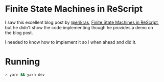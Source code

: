 # Finite State Machines in ReScript

I saw this excellent blog post by [@erikras](https://twitter.com/erikras), [Finite State Machines in ReScript](https://erikras.com/blog/finite-state-machines-in-rescript), but he didn't show the code implementing though he provides a demo on the blog post.

I needed to know how to implement it so I when ahead and did it.

# Running

```sh
> yarn && yarn dev
```
